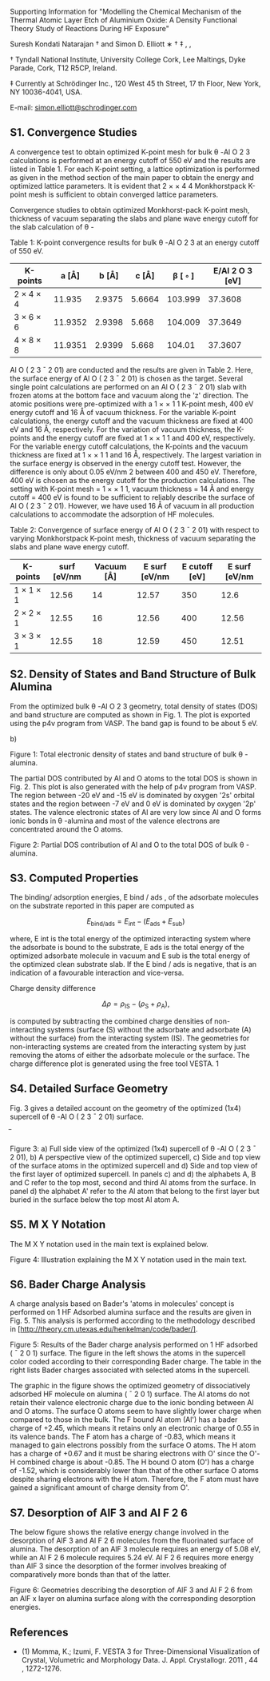 Supporting Information for "Modelling the Chemical Mechanism of the Thermal Atomic Layer Etch of Aluminium Oxide: A Density Functional Theory Study of Reactions During HF Exposure"

Suresh Kondati Natarajan † and Simon D. Elliott ∗ † ‡ , ,

† Tyndall National Institute, University College Cork, Lee Maltings, Dyke Parade, Cork, T12 R5CP, Ireland.

‡ Currently at Schrödinger Inc., 120 West 45 th Street, 17 th Floor, New York, NY 10036-4041, USA.

E-mail: simon.elliott@schrodinger.com

## S1. Convergence Studies

A convergence test to obtain optimized K-point mesh for bulk θ -Al O 2 3 calculations is performed at an energy cutoff of 550 eV and the results are listed in Table 1. For each K-point setting, a lattice optimization is performed as given in the method section of the main paper to obtain the energy and optimized lattice parameters. It is evident that 2 × × 4 4 Monkhorstpack K-point mesh is sufficient to obtain converged lattice parameters.

Convergence studies to obtain optimized Monkhorst-pack K-point mesh, thickness of vacuum separating the slabs and plane wave energy cutoff for the slab calculation of θ -

Table 1: K-point convergence results for bulk θ -Al O 2 3 at an energy cutoff of 550 eV.

| K-points   |   a [Å] |   b [Å] |   c [Å] |   β [ ◦ ] |   E/Al 2 O 3 [eV] |
|------------|---------|---------|---------|-----------|-------------------|
| 2 × 4 × 4  | 11.935  |  2.9375 |  5.6664 |   103.999 |           37.3608 |
| 3 × 6 × 6  | 11.9352 |  2.9398 |  5.668  |   104.009 |           37.3649 |
| 4 × 8 × 8  | 11.9351 |  2.9399 |  5.668  |   104.01  |           37.3607 |

Al O ( 2 3 ¯ 2 01) are conducted and the results are given in Table 2. Here, the surface energy of Al O ( 2 3 ¯ 2 01) is chosen as the target. Several single point calculations are performed on an Al O ( 2 3 ¯ 2 01) slab with frozen atoms at the bottom face and vacuum along the 'z' direction. The atomic positions were pre-optimized with a 1 × × 1 1 K-point mesh, 400 eV energy cutoff and 16 Å of vacuum thickness. For the variable K-point calculations, the energy cutoff and the vacuum thickness are fixed at 400 eV and 16 Å, respectively. For the variation of vacuum thickness, the K-points and the energy cutoff are fixed at 1 × × 1 1 and 400 eV, respectively. For the variable energy cutoff calculations, the K-points and the vacuum thickness are fixed at 1 × × 1 1 and 16 Å, respectively. The largest variation in the surface energy is observed in the energy cutoff test. However, the difference is only about 0.05 eV/nm 2 between 400 and 450 eV. Therefore, 400 eV is chosen as the energy cutoff for the production calculations. The setting with K-point mesh = 1 × × 1 1, vacuum thickness = 14 Å and energy cutoff = 400 eV is found to be sufficient to reliably describe the surface of Al O ( 2 3 ¯ 2 01). However, we have used 16 Å of vacuum in all production calculations to accommodate the adsorption of HF molecules.

Table 2: Convergence of surface energy of Al O ( 2 3 ¯ 2 01) with respect to varying Monkhorstpack K-point mesh, thickness of vacuum separating the slabs and plane wave energy cutoff.

| K-points   |   surf [eV/nm |   Vacuum [Å] |   E surf [eV/nm |   E cutoff [eV] |   E surf [eV/nm |
|------------|---------------|--------------|-----------------|-----------------|-----------------|
| 1 × 1 × 1  |         12.56 |           14 |           12.57 |             350 |           12.6  |
| 2 × 2 × 1  |         12.55 |           16 |           12.56 |             400 |           12.56 |
| 3 × 3 × 1  |         12.55 |           18 |           12.59 |             450 |           12.51 |

## S2. Density of States and Band Structure of Bulk Alumina

From the optimized bulk θ -Al O 2 3 geometry, total density of states (DOS) and band structure are computed as shown in Fig. 1. The plot is exported using the p4v program from VASP. The band gap is found to be about 5 eV.

b)

Figure 1: Total electronic density of states and band structure of bulk θ -alumina.

<!-- image -->

The partial DOS contributed by Al and O atoms to the total DOS is shown in Fig. 2. This plot is also generated with the help of p4v program from VASP. The region between -20 eV and -15 eV is dominated by oxygen '2s' orbital states and the region between -7 eV and 0 eV is dominated by oxygen '2p' states. The valence electronic states of Al are very low since Al and O forms ionic bonds in θ -alumina and most of the valence electrons are concentrated around the O atoms.

Figure 2: Partial DOS contribution of Al and O to the total DOS of bulk θ -alumina.

<!-- image -->

## S3. Computed Properties

The binding/ adsorption energies, E bind / ads , of the adsorbate molecules on the substrate reported in this paper are computed as

$$E _ { \text{bind/ads} } = E _ { \text{int} } - ( E _ { \text{ads} } + E _ { \text{sub} } )$$

where, E int is the total energy of the optimized interacting system where the adsorbate is bound to the substrate, E ads is the total energy of the optimized adsorbate molecule in vacuum and E sub is the total energy of the optimized clean substrate slab. If the E bind / ads is negative, that is an indication of a favourable interaction and vice-versa.

Charge density difference

$$\Delta \rho = \rho _ { \text{IS} } - ( \rho _ { \text{S} } + \rho _ { \text{A} } ),$$

is computed by subtracting the combined charge densities of non-interacting systems (surface (S) without the adsorbate and adsorbate (A) without the surface) from the interacting system (IS). The geometries for non-interacting systems are created from the interacting system by just removing the atoms of either the adsorbate molecule or the surface. The charge difference plot is generated using the free tool VESTA. 1

## S4. Detailed Surface Geometry

Fig. 3 gives a detailed account on the geometry of the optimized (1x4) supercell of θ -Al O ( 2 3 ¯ 2 01) surface.

̅

Figure 3: a) Full side view of the optimized (1x4) supercell of θ -Al O ( 2 3 ¯ 2 01), b) A perspective view of the optimized supercell, c) Side and top view of the surface atoms in the optimized supercell and d) Side and top view of the first layer of optimized supercell. In panels c) and d) the alphabets A, B and C refer to the top most, second and third Al atoms from the surface. In panel d) the alphabet A' refer to the Al atom that belong to the first layer but buried in the surface below the top most Al atom A.

<!-- image -->

## S5. M X Y Notation

The M X Y notation used in the main text is explained below.

Figure 4: Illustration explaining the M X Y notation used in the main text.

<!-- image -->

## S6. Bader Charge Analysis

A charge analysis based on Bader's 'atoms in molecules' concept is performed on 1 HF Adsorbed alumina surface and the results are given in Fig. 5. This analysis is performed according to the methodology described in [http://theory.cm.utexas.edu/henkelman/code/bader/].

Figure 5: Results of the Bader charge analysis performed on 1 HF adsorbed ( ¯ 2 0 1) surface. The figure in the left shows the atoms in the supercell color coded according to their corresponding Bader charge. The table in the right lists Bader charges associated with selected atoms in the supercell.

<!-- image -->

The graphic in the figure shows the optimized geometry of dissociatively adsorbed HF molecule on alumina ( ¯ 2 0 1) surface. The Al atoms do not retain their valence electronic charge due to the ionic bonding between Al and O atoms. The surface O atoms seem to have slightly lower charge when compared to those in the bulk. The F bound Al atom (Al') has a bader charge of +2.45, which means it retains only an electronic charge of 0.55 in its valence bands. The F atom has a charge of -0.83, which means it managed to gain electrons possibly from the surface O atoms. The H atom has a charge of +0.67 and it must be sharing electrons with O' since the O'-H combined charge is about -0.85. The H bound O atom (O') has a charge of -1.52, which is considerably lower than that of the other surface O atoms despite sharing electrons with the H atom. Therefore, the F atom must have gained a significant amount of charge density from O'.

## S7. Desorption of AlF 3 and Al F 2 6

The below figure shows the relative energy change involved in the desorption of AlF 3 and Al F 2 6 molecules from the fluorinated surface of alumina. The desorption of an AlF 3 molecule requires an energy of 5.08 eV, while an Al F 2 6 molecule requires 5.24 eV. Al F 2 6 requires more energy than AlF 3 since the desorption of the former involves breaking of comparatively more bonds than that of the latter.

Figure 6: Geometries describing the desorption of AlF 3 and Al F 2 6 from an AlF x layer on alumina surface along with the corresponding desorption energies.

<!-- image -->

## References

- (1) Momma, K.; Izumi, F. VESTA 3 for Three-Dimensional Visualization of Crystal, Volumetric and Morphology Data. J. Appl. Crystallogr. 2011 , 44 , 1272-1276.